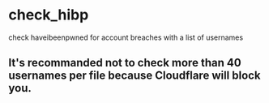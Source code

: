 # check_hibp
check haveibeenpwned for account breaches with a list of usernames

## It's recommanded not to check more than 40 usernames per file because Cloudflare will block you.

